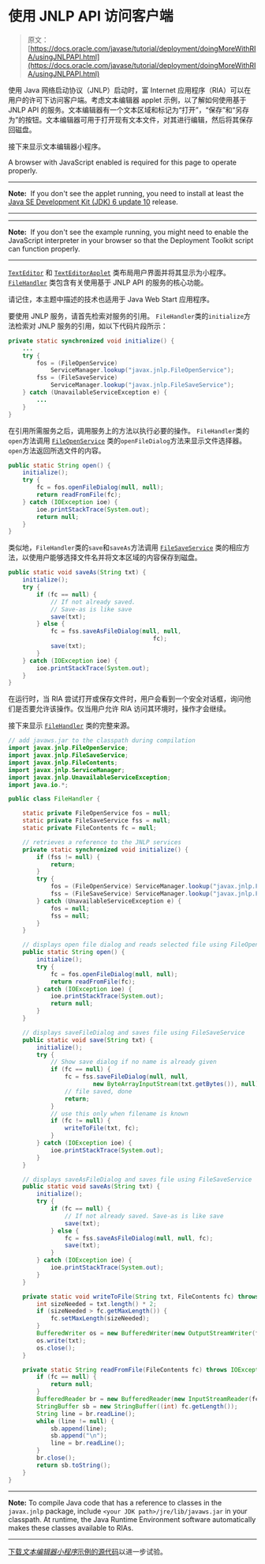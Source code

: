 # 使用 JNLP API 访问客户端

> 原文： [https://docs.oracle.com/javase/tutorial/deployment/doingMoreWithRIA/usingJNLPAPI.html](https://docs.oracle.com/javase/tutorial/deployment/doingMoreWithRIA/usingJNLPAPI.html)

使用 Java 网络启动协议（JNLP）启动时，富 Internet 应用程序（RIA）可以在用户的​​许可下访问客户端。考虑文本编辑器 applet 示例，以了解如何使用基于 JNLP API 的服务。文本编辑器有一个文本区域和标记为“打开”，“保存”和“另存为”的按钮。文本编辑器可用于打开现有文本文件，对其进行编辑，然后将其保存回磁盘。

接下来显示文本编辑器小程序。

<noscript>A browser with JavaScript enabled is required for this page to operate properly.</noscript>

* * *

**Note:**  If you don't see the applet running, you need to install at least the [Java SE Development Kit (JDK) 6 update 10](http://www.oracle.com/technetwork/java/javase/downloads/index.html) release.

* * *

* * *

**Note:**  If you don't see the example running, you might need to enable the JavaScript interpreter in your browser so that the Deployment Toolkit script can function properly.

* * *

[`TextEditor`](examples/applet_JNLP_API/src/TextEditor.java) 和 [`TextEditorApplet`](examples/applet_JNLP_API/src/TextEditor.java) 类布局用户界面并将其显示为小程序。 [`FileHandler`](examples/applet_JNLP_API/src/FileHandler.java) 类包含有关使用基于 JNLP API 的服务的核心功能。

请记住，本主题中描述的技术也适用于 Java Web Start 应用程序。

要使用 JNLP 服务，请首先检索对服务的引用。 `FileHandler`类的`initialize`方法检索对 JNLP 服务的引用，如以下代码片段所示：

```java
private static synchronized void initialize() {
    ...
    try {
        fos = (FileOpenService)
            ServiceManager.lookup("javax.jnlp.FileOpenService");
        fss = (FileSaveService)
            ServiceManager.lookup("javax.jnlp.FileSaveService");
    } catch (UnavailableServiceException e) {
        ...
    }
}

```

在引用所需服务之后，调用服务上的方法以执行必要的操作。 `FileHandler`类的`open`方法调用 [`FileOpenService`](https://docs.oracle.com/javase/8/docs/jre/api/javaws/jnlp/javax/jnlp/FileOpenService.html) 类的`openFileDialog`方法来显示文件选择器。 `open`方法返回所选文件的内容。

```java
public static String open() {
    initialize();
    try {
        fc = fos.openFileDialog(null, null);
        return readFromFile(fc);
    } catch (IOException ioe) {
        ioe.printStackTrace(System.out);
        return null;
    }
}

```

类似地，`FileHandler`类的`save`和`saveAs`方法调用 [`FileSaveService`](https://docs.oracle.com/javase/8/docs/jre/api/javaws/jnlp/javax/jnlp/FileSaveService.html) 类的相应方法，以使用户能够选择文件名并将文本区域的内容保存到磁盘。

```java
public static void saveAs(String txt) {
    initialize();
    try {
        if (fc == null) {
            // If not already saved.
            // Save-as is like save
            save(txt);
        } else {
            fc = fss.saveAsFileDialog(null, null,
                                         fc);
            save(txt);
        }
    } catch (IOException ioe) {
        ioe.printStackTrace(System.out);
    }
}

```

在运行时，当 RIA 尝试打开或保存文件时，用户会看到一个安全对话框，询问他们是否要允许该操作。仅当用户允许 RIA 访问其环境时，操作才会继续。

接下来显示 [`FileHandler`](examples/applet_JNLP_API/src/FileHandler.java) 类的完整来源。

```java
// add javaws.jar to the classpath during compilation 
import javax.jnlp.FileOpenService;
import javax.jnlp.FileSaveService;
import javax.jnlp.FileContents;
import javax.jnlp.ServiceManager;
import javax.jnlp.UnavailableServiceException;
import java.io.*;

public class FileHandler {

    static private FileOpenService fos = null;
    static private FileSaveService fss = null;
    static private FileContents fc = null;

    // retrieves a reference to the JNLP services
    private static synchronized void initialize() {
        if (fss != null) {
            return;
        }
        try {
            fos = (FileOpenService) ServiceManager.lookup("javax.jnlp.FileOpenService");
            fss = (FileSaveService) ServiceManager.lookup("javax.jnlp.FileSaveService");
        } catch (UnavailableServiceException e) {
            fos = null;
            fss = null;
        }
    }

    // displays open file dialog and reads selected file using FileOpenService
    public static String open() {
        initialize();
        try {
            fc = fos.openFileDialog(null, null);
            return readFromFile(fc);
        } catch (IOException ioe) {
            ioe.printStackTrace(System.out);
            return null;
        }
    }

    // displays saveFileDialog and saves file using FileSaveService
    public static void save(String txt) {
        initialize();
        try {
            // Show save dialog if no name is already given
            if (fc == null) {
                fc = fss.saveFileDialog(null, null,
                        new ByteArrayInputStream(txt.getBytes()), null);
                // file saved, done
                return;
            }
            // use this only when filename is known
            if (fc != null) {
                writeToFile(txt, fc);
            }
        } catch (IOException ioe) {
            ioe.printStackTrace(System.out);
        }
    }

    // displays saveAsFileDialog and saves file using FileSaveService
    public static void saveAs(String txt) {
        initialize();
        try {
            if (fc == null) {
                // If not already saved. Save-as is like save
                save(txt);
            } else {
                fc = fss.saveAsFileDialog(null, null, fc);
                save(txt);
            }
        } catch (IOException ioe) {
            ioe.printStackTrace(System.out);
        }
    }

    private static void writeToFile(String txt, FileContents fc) throws IOException {
        int sizeNeeded = txt.length() * 2;
        if (sizeNeeded > fc.getMaxLength()) {
            fc.setMaxLength(sizeNeeded);
        }
        BufferedWriter os = new BufferedWriter(new OutputStreamWriter(fc.getOutputStream(true)));
        os.write(txt);
        os.close();
    }

    private static String readFromFile(FileContents fc) throws IOException {
        if (fc == null) {
            return null;
        }
        BufferedReader br = new BufferedReader(new InputStreamReader(fc.getInputStream()));
        StringBuffer sb = new StringBuffer((int) fc.getLength());
        String line = br.readLine();
        while (line != null) {
            sb.append(line);
            sb.append("\n");
            line = br.readLine();
        }
        br.close();
        return sb.toString();
    }
}

```

* * *

**Note:** To compile Java code that has a reference to classes in the `javax.jnlp` package, include `<your JDK path>/jre/lib/javaws.jar` in your classpath. At runtime, the Java Runtime Environment software automatically makes these classes available to RIAs.

* * *

[下载*文本编辑器小程序*示例的源代码](examplesIndex.html#AppletJNLPAPI)以进一步试验。